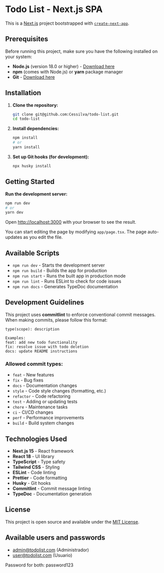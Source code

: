 # Todo List - Next.js SPA

This is a [Next.js](https://nextjs.org) project bootstrapped with [`create-next-app`](https://nextjs.org/docs/app/api-reference/cli/create-next-app).

## Prerequisites

Before running this project, make sure you have the following installed on your system:

- **Node.js** (version 18.0 or higher) - [Download here](https://nodejs.org/)
- **npm** (comes with Node.js) or **yarn** package manager
- **Git** - [Download here](https://git-scm.com/)

## Installation

1. **Clone the repository:**
   ```bash
   git clone git@github.com:Cessilva/todo-list.git
   cd todo-list
   ```

2. **Install dependencies:**
   ```bash
   npm install
   # or
   yarn install
   ```

3. **Set up Git hooks (for development):**
   ```bash
   npx husky install
   ```

## Getting Started

**Run the development server:**

```bash
npm run dev
# or
yarn dev
```

Open [http://localhost:3000](http://localhost:3000) with your browser to see the result.

You can start editing the page by modifying `app/page.tsx`. The page auto-updates as you edit the file.

## Available Scripts

- `npm run dev` - Starts the development server
- `npm run build` - Builds the app for production
- `npm run start` - Runs the built app in production mode
- `npm run lint` - Runs ESLint to check for code issues
- `npm run docs` - Generates TypeDoc documentation

## Development Guidelines

This project uses **commitlint** to enforce conventional commit messages. When making commits, please follow this format:

```
type(scope): description

Examples:
feat: add new todo functionality
fix: resolve issue with todo deletion
docs: update README instructions
```

### Allowed commit types:
- `feat` - New features
- `fix` - Bug fixes
- `docs` - Documentation changes
- `style` - Code style changes (formatting, etc.)
- `refactor` - Code refactoring
- `test` - Adding or updating tests
- `chore` - Maintenance tasks
- `ci` - CI/CD changes
- `perf` - Performance improvements
- `build` - Build system changes


## Technologies Used

- **Next.js 15** - React framework
- **React 18** - UI library
- **TypeScript** - Type safety
- **Tailwind CSS** - Styling
- **ESLint** - Code linting
- **Prettier** - Code formatting
- **Husky** - Git hooks
- **Commitlint** - Commit message linting
- **TypeDoc** - Documentation generation

## License

This project is open source and available under the [MIT License](LICENSE).

## Available users and passwords
- admin@todolist.com (Administrador)
- user@todolist.com (Usuario)
         
Password for both: password123
      